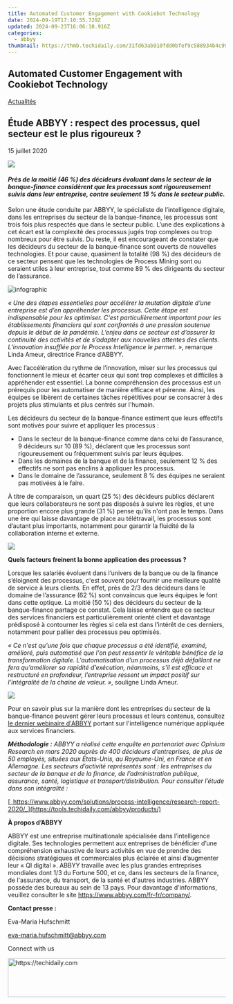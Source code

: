 ```yaml
---
title: Automated Customer Engagement with Cookiebot Technology
date: 2024-09-19T17:10:55.729Z
updated: 2024-09-23T16:06:10.916Z
categories:
  - abbyy
thumbnail: https://thmb.techidaily.com/31fd63ab910fdd0bfef9c588934b4c990590f2025d46dff0a5963e90a62a92d8.jpg
---
```


## Automated Customer Engagement with Cookiebot Technology

[Actualités](https://tools.techidaily.com/abbyy/products/)

## Étude ABBYY : respect des processus, quel secteur est le plus rigoureux ?

15 juillet 2020

![](https://content.abbyy.com/-/media/project/abbyy/abbyy/branchtemplates/shutterstock_1272462163_1296-x-729.jpg?h=729&iar=0&w=1296)

#### _Près de la moitié (46 %) des décideurs évoluant dans le secteur de la banque-finance considèrent que les processus sont rigoureusement suivis dans leur entreprise, contre seulement 15 % dans le secteur public._

Selon une étude conduite par ABBYY, le spécialiste de l’intelligence digitale, dans les entreprises du secteur de la banque-finance, les processus sont trois fois plus respectés que dans le secteur public. L’une des explications à cet écart est la complexité des processus jugés trop complexes ou trop nombreux pour être suivis. Du reste, il est encourageant de constater que les décideurs du secteur de la banque-finance sont ouverts de nouvelles technologies. Et pour cause, quasiment la totalité (98 %) des décideurs de ce secteur pensent que les technologies de Process Mining sont ou seraient utiles à leur entreprise, tout comme 89 % des dirigeants du secteur de l’assurance.

![infographic](https://static1.abbyy.com/abbyycommedia/29023/11982_infographics_process-mining_abbyy-survey_fr_300dpi.jpg)

  
_« Une des étapes essentielles pour accélérer la mutation digitale d’une entreprise est d’en appréhender les processus. Cette étape est indispensable pour les optimiser. C'est particulièrement important pour les établissements financiers qui sont confrontés à une pression soutenue depuis le début de la pandémie. L’enjeu dans ce secteur est d’assurer la continuité des activités et de s’adapter aux nouvelles attentes des clients. L’innovation insufflée par le Process Intelligence le permet. »_, remarque Linda Ameur, directrice France d’ABBYY.

Avec l’accélération du rythme de l’innovation, miser sur les processus qui fonctionnent le mieux et écarter ceux qui sont trop complexes et difficiles à appréhender est essentiel. La bonne compréhension des processus est un prérequis pour les automatiser de manière efficace et pérenne. Ainsi, les équipes se libèrent de certaines tâches répétitives pour se consacrer à des projets plus stimulants et plus centrés sur l'humain.

Les décideurs du secteur de la banque-finance estiment que leurs effectifs sont motivés pour suivre et appliquer les processus :

* Dans le secteur de la banque-finance comme dans celui de l’assurance, 9 décideurs sur 10 (89 %), déclarent que les processus sont rigoureusement ou fréquemment suivis par leurs équipes.
* Dans les domaines de la banque et de la finance, seulement 12 % des effectifs ne sont pas enclins à appliquer les processus.
* Dans le domaine de l’assurance, seulement 8 % des équipes ne seraient pas motivées à le faire.

À titre de comparaison, un quart (25 %) des décideurs publics déclarent que leurs collaborateurs ne sont pas disposés à suivre les règles, et une proportion encore plus grande (31 %) pense qu'ils n'ont pas le temps. Dans une ère qui laisse davantage de place au télétravail, les processus sont d’autant plus importants, notamment pour garantir la fluidité de la collaboration interne et externe.

![](https://static1.abbyy.com/abbyycommedia/29012/pr-1407-table-1-fr.png)

**Quels facteurs freinent la bonne application des processus ?**

Lorsque les salariés évoluent dans l’univers de la banque ou de la finance s’éloignent des processus, c'est souvent pour fournir une meilleure qualité de service à leurs clients. En effet, près de 2/3 des décideurs dans le domaine de l’assurance (62 %) sont convaincus que leurs équipes le font dans cette optique. La moitié (50 %) des décideurs du secteur de la banque-finance partage ce constat. Cela laisse entendre que ce secteur des services financiers est particulièrement orienté client et davantage prédisposé à contourner les règles si cela est dans l’intérêt de ces derniers, notamment pour pallier des processus peu optimisés.

_« Ce n'est qu'une fois que chaque processus a été identifié, examiné, amélioré, puis automatisé que l'on peut ressentir le véritable bénéfice de la transformation digitale. L’automatisation d’un processus déjà défaillant ne fera qu’améliorer sa rapidité d’exécution, néanmoins, s’il est efficace et restructuré en profondeur, l’entreprise ressent un impact positif sur l’intégralité de la chaine de valeur. »_, souligne Linda Ameur.

![](https://static1.abbyy.com/abbyycommedia/29013/pr-1407-table-2-fr.png)

  
Pour en savoir plus sur la manière dont les entreprises du secteur de la banque-finance peuvent gérer leurs processus et leurs contenus, consultez [le dernier webinaire d'ABBYY](https://tools.techidaily.com/abbyy/products/) portant sur l'intelligence numérique appliquée aux services financiers.

  
_**Méthodologie :** ABBYY a réalisé cette enquête en partenariat avec Opinium Research en mars 2020 auprès de 400 décideurs d’entreprises, de plus de 50 employés, situées aux États-Unis, au Royaume-Uni, en France et en Allemagne. Les secteurs d’activité représentés sont : les entreprises du secteur de la banque et de la finance, de l’administration publique, assurance, santé, logistique et transport/distribution. Pour consulter l’étude dans son intégralité :_ 

[_https://www.abbyy.com/solutions/process-intelligence/research-report-2020/_](https://tools.techidaily.com/abbyy/products/)

  
**À propos d’ABBYY** 

ABBYY est une entreprise multinationale spécialisée dans l’intelligence digitale. Ses technologies permettent aux entreprises de bénéficier d’une compréhension exhaustive de leurs activités en vue de prendre des décisions stratégiques et commerciales plus éclairée et ainsi d’augmenter leur « QI digital ». ABBYY travaille avec les plus grandes entreprises mondiales dont 1/3 du Fortune 500, et ce, dans les secteurs de la finance, de l'assurance, du transport, de la santé et d'autres industries. ABBYY possède des bureaux au sein de 13 pays. Pour davantage d'informations, veuillez consulter le site <https://www.abbyy.com/fr-fr/company/>.

  
**Contact presse :** 

Eva-Maria Hufschmitt

[eva-maria.hufschmitt@abbyy.com](https://tools.techidaily.com/abbyy/products/)

Connect with us

<ins class="adsbygoogle"
     style="display:block"
     data-ad-format="autorelaxed"
     data-ad-client="ca-pub-7571918770474297"
     data-ad-slot="1223367746"></ins>

<ins class="adsbygoogle"
     style="display:block"
     data-ad-client="ca-pub-7571918770474297"
     data-ad-slot="8358498916"
     data-ad-format="auto"
     data-full-width-responsive="true"></ins>



<!-- affiliate ads begin -->
<a href="https://unicoeye.pxf.io/c/5597632/2134243/18498" target="_top" id="2134243">
  <img src="//a.impactradius-go.com/display-ad/18498-2134243" border="0" alt="https://techidaily.com" width="728" height="90"/>
</a>
<img height="0" width="0" src="https://unicoeye.pxf.io/i/5597632/2134243/18498" style="position:absolute;visibility:hidden;" border="0" />
<!-- affiliate ads end -->

